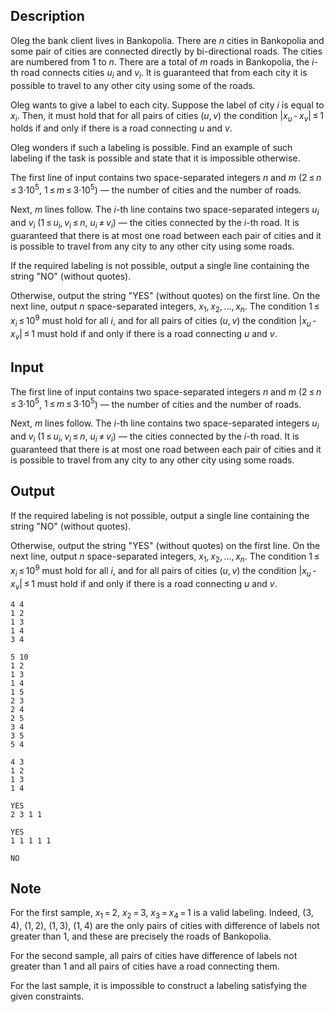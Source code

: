 ## Description

<div><p>Oleg the bank client lives in Bankopolia. There are <span class="tex-span"><i>n</i></span> cities in Bankopolia and some pair of cities are connected directly by bi-directional roads. The cities are numbered from <span class="tex-span">1</span> to <span class="tex-span"><i>n</i></span>. There are a total of <span class="tex-span"><i>m</i></span> roads in Bankopolia, the <span class="tex-span"><i>i</i></span>-th road connects cities <span class="tex-span"><i>u</i><sub class="lower-index"><i>i</i></sub></span> and <span class="tex-span"><i>v</i><sub class="lower-index"><i>i</i></sub></span>. It is guaranteed that from each city it is possible to travel to any other city using some of the roads.</p><p>Oleg wants to give a label to each city. Suppose the label of city <span class="tex-span"><i>i</i></span> is equal to <span class="tex-span"><i>x</i><sub class="lower-index"><i>i</i></sub></span>. Then, it must hold that for all pairs of cities <span class="tex-span">(<i>u</i>, <i>v</i>)</span> the condition <span class="tex-span">|<i>x</i><sub class="lower-index"><i>u</i></sub> - <i>x</i><sub class="lower-index"><i>v</i></sub>| ≤ 1</span> holds if and only if there is a road connecting <span class="tex-span"><i>u</i></span> and <span class="tex-span"><i>v</i></span>.</p><p>Oleg wonders if such a labeling is possible. Find an example of such labeling if the task is possible and state that it is impossible otherwise.</p></div><div class="input-specification"><p>The first line of input contains two space-separated integers <span class="tex-span"><i>n</i></span> and <span class="tex-span"><i>m</i></span> (<span class="tex-span">2 ≤ <i>n</i> ≤ 3·10<sup class="upper-index">5</sup></span>, <span class="tex-span">1 ≤ <i>m</i> ≤ 3·10<sup class="upper-index">5</sup></span>)&nbsp;— the number of cities and the number of roads.</p><p>Next, <span class="tex-span"><i>m</i></span> lines follow. The <span class="tex-span"><i>i</i></span>-th line contains two space-separated integers <span class="tex-span"><i>u</i><sub class="lower-index"><i>i</i></sub></span> and <span class="tex-span"><i>v</i><sub class="lower-index"><i>i</i></sub></span> (<span class="tex-span">1 ≤ <i>u</i><sub class="lower-index"><i>i</i></sub>, <i>v</i><sub class="lower-index"><i>i</i></sub> ≤ <i>n</i></span>, <span class="tex-span"><i>u</i><sub class="lower-index"><i>i</i></sub> ≠ <i>v</i><sub class="lower-index"><i>i</i></sub></span>)&nbsp;— the cities connected by the <span class="tex-span"><i>i</i></span>-th road. It is guaranteed that there is at most one road between each pair of cities and it is possible to travel from any city to any other city using some roads.</p></div><div class="output-specification"><p>If the required labeling is not possible, output a single line containing the string "<span class="tex-font-style-tt">NO</span>" (without quotes).</p><p>Otherwise, output the string "<span class="tex-font-style-tt">YES</span>" (without quotes) on the first line. On the next line, output <span class="tex-span"><i>n</i></span> space-separated integers, <span class="tex-span"><i>x</i><sub class="lower-index">1</sub>, <i>x</i><sub class="lower-index">2</sub>, ..., <i>x</i><sub class="lower-index"><i>n</i></sub></span>. The condition <span class="tex-span">1 ≤ <i>x</i><sub class="lower-index"><i>i</i></sub> ≤ 10<sup class="upper-index">9</sup></span> must hold for all <span class="tex-span"><i>i</i></span>, and for all pairs of cities <span class="tex-span">(<i>u</i>, <i>v</i>)</span> the condition <span class="tex-span">|<i>x</i><sub class="lower-index"><i>u</i></sub> - <i>x</i><sub class="lower-index"><i>v</i></sub>| ≤ 1</span> must hold if and only if there is a road connecting <span class="tex-span"><i>u</i></span> and <span class="tex-span"><i>v</i></span>.</p></div>

## Input

<p>The first line of input contains two space-separated integers <span class="tex-span"><i>n</i></span> and <span class="tex-span"><i>m</i></span> (<span class="tex-span">2 ≤ <i>n</i> ≤ 3·10<sup class="upper-index">5</sup></span>, <span class="tex-span">1 ≤ <i>m</i> ≤ 3·10<sup class="upper-index">5</sup></span>)&nbsp;— the number of cities and the number of roads.</p><p>Next, <span class="tex-span"><i>m</i></span> lines follow. The <span class="tex-span"><i>i</i></span>-th line contains two space-separated integers <span class="tex-span"><i>u</i><sub class="lower-index"><i>i</i></sub></span> and <span class="tex-span"><i>v</i><sub class="lower-index"><i>i</i></sub></span> (<span class="tex-span">1 ≤ <i>u</i><sub class="lower-index"><i>i</i></sub>, <i>v</i><sub class="lower-index"><i>i</i></sub> ≤ <i>n</i></span>, <span class="tex-span"><i>u</i><sub class="lower-index"><i>i</i></sub> ≠ <i>v</i><sub class="lower-index"><i>i</i></sub></span>)&nbsp;— the cities connected by the <span class="tex-span"><i>i</i></span>-th road. It is guaranteed that there is at most one road between each pair of cities and it is possible to travel from any city to any other city using some roads.</p>

## Output

<p>If the required labeling is not possible, output a single line containing the string "<span class="tex-font-style-tt">NO</span>" (without quotes).</p><p>Otherwise, output the string "<span class="tex-font-style-tt">YES</span>" (without quotes) on the first line. On the next line, output <span class="tex-span"><i>n</i></span> space-separated integers, <span class="tex-span"><i>x</i><sub class="lower-index">1</sub>, <i>x</i><sub class="lower-index">2</sub>, ..., <i>x</i><sub class="lower-index"><i>n</i></sub></span>. The condition <span class="tex-span">1 ≤ <i>x</i><sub class="lower-index"><i>i</i></sub> ≤ 10<sup class="upper-index">9</sup></span> must hold for all <span class="tex-span"><i>i</i></span>, and for all pairs of cities <span class="tex-span">(<i>u</i>, <i>v</i>)</span> the condition <span class="tex-span">|<i>x</i><sub class="lower-index"><i>u</i></sub> - <i>x</i><sub class="lower-index"><i>v</i></sub>| ≤ 1</span> must hold if and only if there is a road connecting <span class="tex-span"><i>u</i></span> and <span class="tex-span"><i>v</i></span>.</p>





```input1
4 4
1 2
1 3
1 4
3 4

```




```input2
5 10
1 2
1 3
1 4
1 5
2 3
2 4
2 5
3 4
3 5
5 4

```




```input3
4 3
1 2
1 3
1 4

```




```output1
YES
2 3 1 1 

```




```output2
YES
1 1 1 1 1 

```




```output3
NO

```



## Note

<p>For the first sample, <span class="tex-span"><i>x</i><sub class="lower-index">1</sub> = 2</span>, <span class="tex-span"><i>x</i><sub class="lower-index">2</sub> = 3</span>, <span class="tex-span"><i>x</i><sub class="lower-index">3</sub> = <i>x</i><sub class="lower-index">4</sub> = 1</span> is a valid labeling. Indeed, <span class="tex-span">(3, 4)</span>, <span class="tex-span">(1, 2)</span>, <span class="tex-span">(1, 3)</span>, <span class="tex-span">(1, 4)</span> are the only pairs of cities with difference of labels not greater than <span class="tex-span">1</span>, and these are precisely the roads of Bankopolia.</p><p>For the second sample, all pairs of cities have difference of labels not greater than <span class="tex-span">1</span> and all pairs of cities have a road connecting them.</p><p>For the last sample, it is impossible to construct a labeling satisfying the given constraints.</p>
